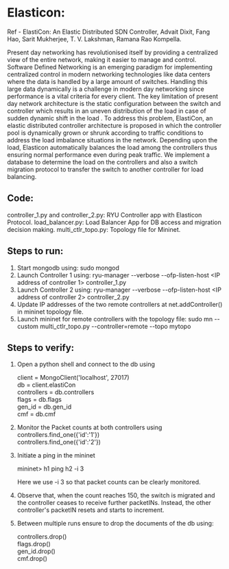 # Elasticon:

Ref - ElastiCon: An Elastic Distributed SDN Controller, Advait Dixit, Fang Hao, Sarit Mukherjee, T. V. Lakshman, Ramana Rao Kompella.

Present day networking has revolutionised itself by
providing a centralized view of the entire network, making it
easier to manage and control. Software Defined Networking is
an emerging paradigm for implementing centralized control in
modern networking technologies like data centers where the data
is handled by a large amount of switches. Handling this large
data dynamically is a challenge in modern day networking since
performance is a vital criteria for every client. The key limitation
of present day network architecture is the static configuration
between the switch and controller which results in an uneven
distribution of the load in case of sudden dynamic shift in the
load .
To address this problem, ElastiCon, an elastic distributed
controller architecture is proposed in which the controller pool is
dynamically grown or shrunk according to traffic conditions to
address the load imbalance situations in the network. Depending
upon the load, Elasticon automatically balances the load among
the controllers thus ensuring normal performance even during
peak traffic. We implement a database to determine the load on
the controllers and also a switch migration protocol to transfer
the switch to another controller for load balancing.


Code:
-------------------------------------------------
controller_1.py and controller_2.py: RYU Controller app with Elasticon Protocol.
load_balancer.py: Load Balancer App for DB access and migration decision making.
multi_ctlr_topo.py: Topology file for Mininet.


Steps to run:
--------------------------------------------------
1) Start mongodb using: sudo mongod
2) Launch Controller 1 using:
ryu-manager --verbose --ofp-listen-host <IP address of controller 1> controller_1.py
3) Launch Controller 2 using:
ryu-manager --verbose --ofp-listen-host <IP address of controller 2> controller_2.py
4) Update IP addresses of the two remote controllers at net.addController() in mininet topology file.
5) Launch mininet for remote controllers with the topology file:
sudo mn --custom multi_ctlr_topo.py --controller=remote --topo mytopo


Steps to verify:
---------------------------------------------------
1) Open a python shell and connect to the db using
   
   client = MongoClient('localhost', 27017)      
   db = client.elastiCon     
   controllers = db.controllers   
   flags = db.flags  
   gen_id = db.gen_id  
   cmf = db.cmf   

2) Monitor the Packet counts at both controllers using
   controllers.find_one({'id':'1'})  
   controllers.find_one({'id':'2'})   

3) Initiate a ping in the mininet
   
   mininet> h1 ping h2 -i 3   
   
   Here we use -i 3 so that packet counts can be clearly monitored.

4) Observe that, when the count reaches 150, the switch is migrated and the controller ceases to receive further packetINs. Instead, the other controller's packetIN resets and starts to increment.

5) Between multiple runs ensure to drop the documents of the db using:

   controllers.drop()  
   flags.drop()   
   gen_id.drop()  
   cmf.drop()    





